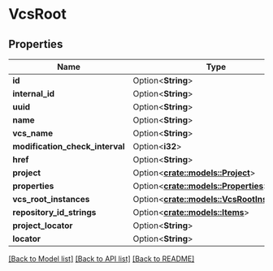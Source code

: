 # VcsRoot

## Properties

Name | Type | Description | Notes
------------ | ------------- | ------------- | -------------
**id** | Option<**String**> |  | [optional]
**internal_id** | Option<**String**> |  | [optional]
**uuid** | Option<**String**> |  | [optional]
**name** | Option<**String**> |  | [optional]
**vcs_name** | Option<**String**> |  | [optional]
**modification_check_interval** | Option<**i32**> |  | [optional]
**href** | Option<**String**> |  | [optional]
**project** | Option<[**crate::models::Project**](project.md)> |  | [optional]
**properties** | Option<[**crate::models::Properties**](properties.md)> |  | [optional]
**vcs_root_instances** | Option<[**crate::models::VcsRootInstances**](vcs-root-instances.md)> |  | [optional]
**repository_id_strings** | Option<[**crate::models::Items**](items.md)> |  | [optional]
**project_locator** | Option<**String**> |  | [optional]
**locator** | Option<**String**> |  | [optional]

[[Back to Model list]](../README.md#documentation-for-models) [[Back to API list]](../README.md#documentation-for-api-endpoints) [[Back to README]](../README.md)


